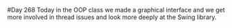 #Day 268
Today in the OOP class we made a graphical interface and we get more involved in thread issues and look more deeply at the Swing library.
